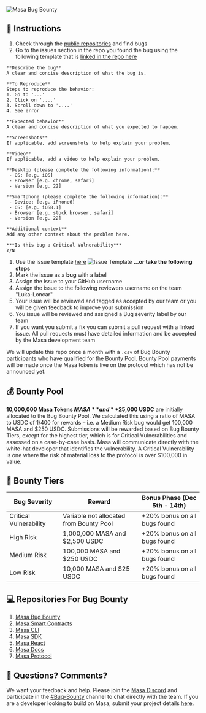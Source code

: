 ![Masa Bug Bounty](https://github.com/masa-finance/bug-bounty/blob/main/src/images/bug-bounty-github-header.jpg "Masa Bug Bounty")

## :mega: Instructions
1. Check through the [public repositories](#:computer:-Repositories-For-Bug-Bounty) and find bugs
1. Go to the issues section in the repo you found the bug using the following template that is [linked in the repo here](https://github.com/masa-finance/bug-bounty/blob/main/.github/ISSUE_TEMPLATE/bug-bounty-report.md)
```
**Describe the bug**
A clear and concise description of what the bug is.

**To Reproduce**
Steps to reproduce the behavior:
1. Go to '...'
2. Click on '....'
3. Scroll down to '....'
4. See error

**Expected behavior**
A clear and concise description of what you expected to happen.

**Screenshots**
If applicable, add screenshots to help explain your problem.

**Video**
If applicable, add a video to help explain your problem. 

**Desktop (please complete the following information):**
 - OS: [e.g. iOS]
 - Browser [e.g. chrome, safari]
 - Version [e.g. 22]

**Smartphone (please complete the following information):**
 - Device: [e.g. iPhone6]
 - OS: [e.g. iOS8.1]
 - Browser [e.g. stock browser, safari]
 - Version [e.g. 22]

**Additional context**
Add any other context about the problem here.

***Is this bug a Critical Vulnerability***
Y/N
```
1. Use the issue template [here](https://github.com/masa-finance/bug-bounty/blob/main/.github/ISSUE_TEMPLATE/bug-bounty-report.md)
![Issue Template](https://github.com/masa-finance/bug-bounty/blob/main/src/images/issue-template.png "Issue Template")
**...or take the following steps**
1. Mark the issue as a **bug** with a label 
1. Assign the issue to your GitHub username
1. Assign the issue to the following reviewers username on the team "Luka-Loncar"
1. Your issue will be reviewed and tagged as accepted by our team or you will be given feedback to improve your submission
1. You issue will be reviewed and assigned a Bug severity label by our team
1. If you want you submit a fix you can submit a pull request with a linked issue. All pull requests must have detailed information and be accepted by the Masa development team

We will update this repo once a month with a `.csv` of Bug Bounty participants who have qualified for the Bounty Pool. Bounty Pool payments will be made once the Masa token is live on the protocol which has not be announced yet. 

## :moneybag: Bounty Pool

**10,000,000 Masa Tokens $MASA** and **$25,000 USDC** are initially allocated to the Bug Bounty Pool. We calculated this using a ratio of MASA to USDC of 1/400 for rewards – i.e. a Medium Risk bug would get 100,000 MASA and $250 USDC. Submissions will be rewarded based on Bug Bounty Tiers, except for the highest tier, which is for Critical Vulnerabilities and assessed on a case-by-case basis. Masa will communicate directly with the white-hat developer that identifies the vulnerability. A Critical Vulnerability is one where the risk of material loss to the protocol is over $100,000 in value.

## :money_with_wings: Bounty Tiers

| Bug Severity | Reward | Bonus Phase (Dec 5th - 14th) |
| --- | --- | --- |
| Critical Vulnerability | Variable not allocated from Bounty Pool | +20% bonus on all bugs found |
| High Risk | 1,000,000 MASA and $2,500 USDC | +20% bonus on all bugs found |
| Medium Risk | 100,000 MASA and $250 USDC | +20% bonus on all bugs found |
| Low Risk | 10,000 MASA and $25 USDC | +20% bonus on all bugs found |

## :computer: Repositories For Bug Bounty

1. [Masa Bug Bounty](https://github.com/masa-finance/bug-bounty)
1. [Masa Smart Contracts](https://github.com/masa-finance/masa-contracts-identity)
1. [Masa CLI](https://github.com/masa-finance/masa-cli)
1. [Masa SDK](https://github.com/masa-finance/masa-sdk)
1. [Masa React](https://github.com/masa-finance/masa-react)
1. [Masa Docs](https://github.com/masa-finance/docs)
1. [Masa Protocol](https://github.com/masa-finance/masa-protocol)

## :speech_balloon: Questions? Comments?

We want your feedback and help. Please join the [Masa Discord](https://discord.com/invite/HyHGaKhaKs) and participate in the [#Bug-Bounty](https://discord.com/channels/848996376896602163/1049431510610088038) channel to chat directly with the team. If you are a developer looking to build on Masa, submit your project details [here](https://www.masa.finance/developers).
